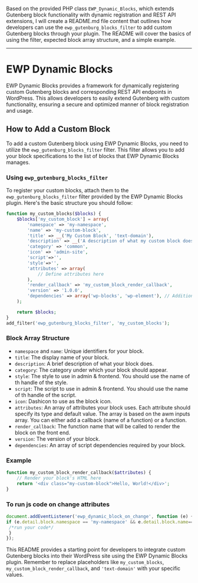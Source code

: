 Based on the provided PHP class `EWP_Dynamic_Blocks`, which extends Gutenberg block functionality with dynamic registration and REST API extensions, I will create a README.md file content that outlines how developers can use the `ewp_gutenburg_blocks_filter` to add custom Gutenberg blocks through your plugin. The README will cover the basics of using the filter, expected block array structure, and a simple example.

---

# EWP Dynamic Blocks

EWP Dynamic Blocks provides a framework for dynamically registering custom Gutenberg blocks and corresponding REST API endpoints in WordPress. This allows developers to easily extend Gutenberg with custom functionality, ensuring a secure and optimized manner of block registration and usage.

## How to Add a Custom Block

To add a custom Gutenberg block using EWP Dynamic Blocks, you need to utilize the `ewp_gutenburg_blocks_filter` filter. This filter allows you to add your block specifications to the list of blocks that EWP Dynamic Blocks manages.

### Using `ewp_gutenburg_blocks_filter`

To register your custom blocks, attach them to the `ewp_gutenburg_blocks_filter` filter provided by the EWP Dynamic Blocks plugin. Here's the basic structure you should follow:

```php
function my_custom_blocks($blocks) {
    $blocks['my_custom_block'] = array(
        'namespace' => 'my-namespace',
        'name' => 'my-custom-block',
        'title' => __('My Custom Block', 'text-domain'),
        'description' => __('A description of what my custom block does.', 'text-domain'),
        'category' => 'common',
        'icon' => 'admin-site',
        'script'=>'',
        'style'=>'',
        'attributes' => array(
            // Define attributes here
        ),
        'render_callback' => 'my_custom_block_render_callback',
        'version' => '1.0.0',
        'dependencies' => array('wp-blocks', 'wp-element'), // Additional script dependencies
    );

    return $blocks;
}
add_filter('ewp_gutenburg_blocks_filter', 'my_custom_blocks');
```

### Block Array Structure

- `namespace` and `name`: Unique identifiers for your block.
- `title`: The display name of your block.
- `description`: A brief description of what your block does.
- `category`: The category under which your block should appear.
- `style`: The style to use in admin & frontend. You should use the name of th handle of the style.
- `script`: The script to use in admin & frontend. You should use the name of th handle of the script.
- `icon`: Dashicon to use as the block icon.
- `attributes`: An array of attributes your block uses. Each attribute should specify its type and default value. The array is based on the awm inputs array. You can either add a callback (name of a function) or a function.
- `render_callback`: The function name that will be called to render the block on the front end.
- `version`: The version of your block.
- `dependencies`: An array of script dependencies required by your block.

### Example

```php
function my_custom_block_render_callback($attributes) {
    // Render your block's HTML here
    return '<div class="my-custom-block">Hello, World!</div>';
}
```

### To run js code on change attributes
```js
document.addEventListener('ewp_dynamic_block_on_change', function (e) {
if (e.detail.block.namespace == 'my-namespace' && e.detail.block.name=='my-custom-block') {
 /*run your code*/
 }
});
```

This README provides a starting point for developers to integrate custom Gutenberg blocks into their WordPress site using the EWP Dynamic Blocks plugin. Remember to replace placeholders like `my_custom_blocks`, `my_custom_block_render_callback`, and `'text-domain'` with your specific values.
